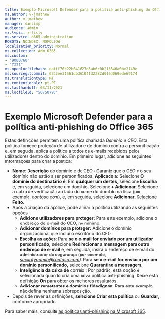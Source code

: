 ```yaml
---
title: Exemplo Microsoft Defender para a política anti-phishing do Office 365
ms.author: v-jmathew
author: v-jmathew
manager: dansimp
audience: Admin
ms.topic: article
ms.service: o365-administration
ROBOTS: NOINDEX, NOFOLLOW
localization_priority: Normal
ms.collection: Adm_O365
ms.custom:
- "9000760"
- "7391"
ms.openlocfilehash: eabff70c22b641627d3ab6c0b2f8846a0be2f49e
ms.sourcegitcommit: 6312ee31561db36104f32282d019d069ede69174
ms.translationtype: MT
ms.contentlocale: pt-PT
ms.lasthandoff: 03/11/2021
ms.locfileid: "50750793"
---
```

# <a name="example-microsoft-defender-for-office-365-anti-phishing-policy"></a>Exemplo Microsoft Defender para a política anti-phishing do Office 365

Estas definições permitem uma política chamada *Domínio e CEO*. Esta política fornece proteção de utilizador e de domínio contra a personificação e, em seguida, aplica a política a todos os e-mails recebidos pelos utilizadores dentro do domínio. Em primeiro lugar, adicione as seguintes informações para criar a política:

- **Nome**: **Descrição** do domínio e do CEO : Garante que o CEO e o seu domínio não estão a ser personificados.
  **Aplicado a**: Selecione **O domínio do destinatário é**. Em **qualquer um destes**, selecione **Escolha** e, em seguida, selecione um domínio. Selecione **+ Adicionar**. Selecione a caixa de verificação ao lado do nome do domínio na lista (por exemplo, *contoso.com*), e, em seguida, selecione **Adicionar**. Selecione **Feito**.
- Após a criação da apólice, pode afinar a política utilizando as seguintes opções:
  - **Adicione utilizadores para proteger:** Para este exemplo, adicione o endereço de e-mail do CEO, no mínimo.
  - **Adicionar domínios para proteger:** Adicione o domínio organizacional que inclui o escritório do CEO.
  - **Escolha as ações**: Para **se o e-mail for enviado por um utilizador personificado,** selecione **Redirecionar a mensagem para outro endereço de e-mail** e, em seguida, insira o endereço de e-mail do administrador de segurança (por exemplo, *securityadmin@contoso.com).* Para **se o e-mail for enviado por um domínio personificado,** selecione **Quarantine a mensagem**.
  - **Inteligência da caixa de** correio : Por padrão, esta opção é selecionada quando cria uma nova política anti-phishing. Deixe esta definição **On** para obter os melhores resultados.
  - **Adicionar remetentes e domínios fidedignos:** Para este exemplo, não defina nenhuma sobreposição.
- Depois de rever as definições, **selecione Criar esta política** ou **Guardar,** conforme apropriado.

Para saber mais, consulte [as políticas anti-phishing na Microsoft 365](https://go.microsoft.com/fwlink/?linkid=2092235).
